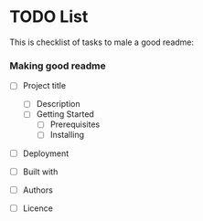 # TODO List
This is checklist of tasks to male a good readme:


### Making good readme
- [ ] Project title
  - [ ] Description
  - [ ] Getting Started
    - [ ] Prerequisites
    - [ ] Installing
- [ ] Deployment
- [ ] Built with
- [ ] Authors
- [ ] Licence

